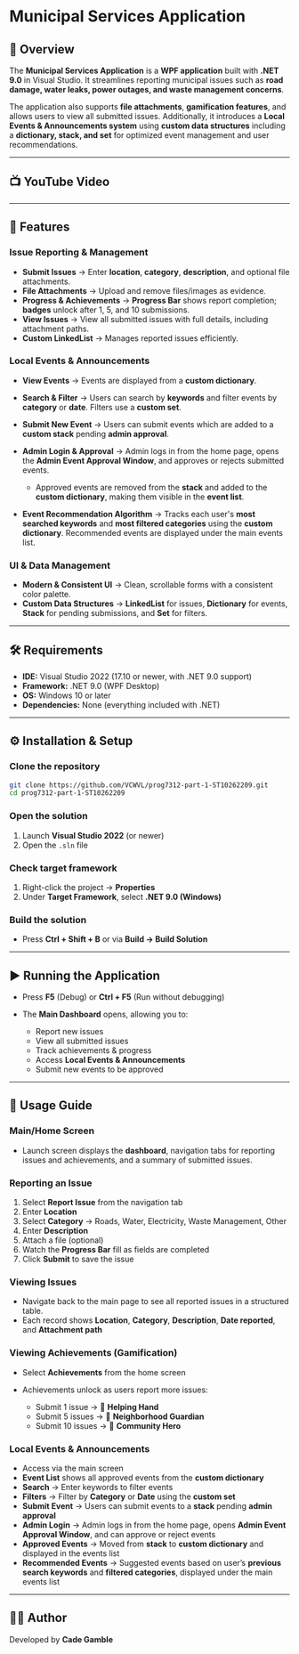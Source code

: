 # **Municipal Services Application**

## 📌 **Overview**

The **Municipal Services Application** is a **WPF application** built with **.NET 9.0** in Visual Studio.
It streamlines reporting municipal issues such as **road damage, water leaks, power outages, and waste management concerns**.

The application also supports **file attachments**, **gamification features**, and allows users to view all submitted issues.
Additionally, it introduces a **Local Events & Announcements system** using **custom data structures** including a **dictionary, stack, and set** for optimized event management and user recommendations.

---

## 📺 **YouTube Video**


---

## 🚀 **Features**

### **Issue Reporting & Management**

* **Submit Issues** → Enter **location**, **category**, **description**, and optional file attachments.
* **File Attachments** → Upload and remove files/images as evidence.
* **Progress & Achievements** → **Progress Bar** shows report completion; **badges** unlock after 1, 5, and 10 submissions.
* **View Issues** → View all submitted issues with full details, including attachment paths.
* **Custom LinkedList** → Manages reported issues efficiently.

### **Local Events & Announcements**

* **View Events** → Events are displayed from a **custom dictionary**.
* **Search & Filter** → Users can search by **keywords** and filter events by **category** or **date**. Filters use a **custom set**.
* **Submit New Event** → Users can submit events which are added to a **custom stack** pending **admin approval**.
* **Admin Login & Approval** → Admin logs in from the home page, opens the **Admin Event Approval Window**, and approves or rejects submitted events.

  * Approved events are removed from the **stack** and added to the **custom dictionary**, making them visible in the **event list**.
* **Event Recommendation Algorithm** → Tracks each user's **most searched keywords** and **most filtered categories** using the **custom dictionary**. Recommended events are displayed under the main events list.

### **UI & Data Management**

* **Modern & Consistent UI** → Clean, scrollable forms with a consistent color palette.
* **Custom Data Structures** → **LinkedList** for issues, **Dictionary** for events, **Stack** for pending submissions, and **Set** for filters.

---

## 🛠️ **Requirements**

* **IDE:** Visual Studio 2022 (17.10 or newer, with .NET 9.0 support)
* **Framework:** .NET 9.0 (WPF Desktop)
* **OS:** Windows 10 or later
* **Dependencies:** None (everything included with .NET)

---

## ⚙️ **Installation & Setup**

### **Clone the repository**

```bash
git clone https://github.com/VCWVL/prog7312-part-1-ST10262209.git
cd prog7312-part-1-ST10262209
```

### **Open the solution**

1. Launch **Visual Studio 2022** (or newer)
2. Open the `.sln` file

### **Check target framework**

1. Right-click the project → **Properties**
2. Under **Target Framework**, select **.NET 9.0 (Windows)**

### **Build the solution**

* Press **Ctrl + Shift + B** or via **Build → Build Solution**

---

## ▶️ **Running the Application**

* Press **F5** (Debug) or **Ctrl + F5** (Run without debugging)

* The **Main Dashboard** opens, allowing you to:

  * Report new issues
  * View all submitted issues
  * Track achievements & progress
  * Access **Local Events & Announcements**
  * Submit new events to be approved

---

## 📖 **Usage Guide**

### **Main/Home Screen**

* Launch screen displays the **dashboard**, navigation tabs for reporting issues and achievements, and a summary of submitted issues.

### **Reporting an Issue**

1. Select **Report Issue** from the navigation tab
2. Enter **Location**
3. Select **Category** → Roads, Water, Electricity, Waste Management, Other
4. Enter **Description**
5. Attach a file (optional)
6. Watch the **Progress Bar** fill as fields are completed
7. Click **Submit** to save the issue

### **Viewing Issues**

* Navigate back to the main page to see all reported issues in a structured table.
* Each record shows **Location**, **Category**, **Description**, **Date reported**, and **Attachment path**

### **Viewing Achievements (Gamification)**

* Select **Achievements** from the home screen
* Achievements unlock as users report more issues:

  * Submit 1 issue → 🎉 **Helping Hand**
  * Submit 5 issues → 💪 **Neighborhood Guardian**
  * Submit 10 issues → 🌟 **Community Hero**

### **Local Events & Announcements**

* Access via the main screen
* **Event List** shows all approved events from the **custom dictionary**
* **Search** → Enter keywords to filter events
* **Filters** → Filter by **Category** or **Date** using the **custom set**
* **Submit Event** → Users can submit events to a **stack** pending **admin approval**
* **Admin Login** → Admin logs in from the home page, opens **Admin Event Approval Window**, and can approve or reject events
* **Approved Events** → Moved from **stack** to **custom dictionary** and displayed in the events list
* **Recommended Events** → Suggested events based on user’s **previous search keywords** and **filtered categories**, displayed under the main events list

---

## 👨‍💻 **Author**

Developed by **Cade Gamble**
